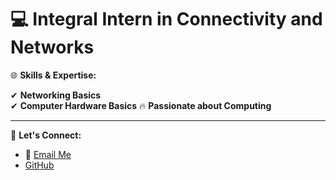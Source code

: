# 💻 **Integral Intern in Connectivity and Networks**

🌐 **Skills & Expertise:**

✔ **Networking Basics**  
✔ **Computer Hardware Basics**
🔥 **Passionate about Computing**  

---

🚀 **Let's Connect:**  
- 📧 [Email Me](mailto:davidisraelcamposrifo@gmail.com) 
- [GitHub](#)  


